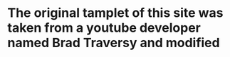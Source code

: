 # The original tamplet of this site was taken from a youtube developer named Brad Traversy and modified 